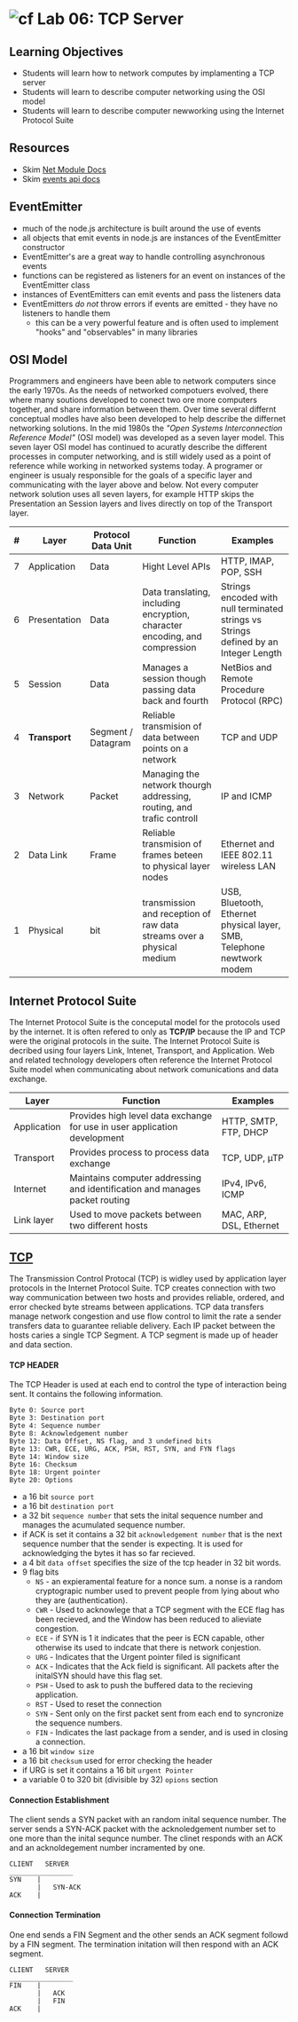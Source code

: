 ![cf](https://i.imgur.com/7v5ASc8.png) Lab 06: TCP Server
======
## Learning Objectives  
* Students will learn how to network computes by implamenting a TCP server 
* Students will learn to describe computer networking using the OSI model
* Students will learn to describe computer newworking using the Internet Protocol Suite

## Resources
* Skim [Net Module Docs](https://nodejs.org/api/net.html)
* Skim [events api docs](https://nodejs.org/api/events.html)

## EventEmitter
* much of the node.js architecture is built around the use of events
* all objects that emit events in node.js are instances of the EventEmitter constructor
* EventEmitter's are a great way to handle controlling asynchronous events
* functions can be registered as listeners for an event on instances of the EventEmitter class
* instances of EventEmitters can emit events and pass the listeners data
* EventEmitters *do not* throw errors if events are emitted - they have no listeners to handle them
  * this can be a very powerful feature and is often used to implement "hooks" and "observables" in many libraries

## OSI Model  
Programmers and engineers have been able to network computers since the early 1970s. As the needs of networked compotuers evolved, there where many soutions developed to conect two ore more computers together, and share information between them. Over time several differnt conceptual modles have also been developed to help describe the differnet networking solutions. In the mid 1980s the _"Open Systems Interconnection Reference Model"_ (OSI model) was developed as a seven layer model. This seven layer OSI model has continued to acuratly describe the different processes in computer networking, and is still widely used as a point of reference while working in networked systems today. A programer or engineer is usualy responsible for the goals of a specific layer and communicating with the layer above and below. Not every computer network solution uses all seven layers, for example HTTP skips the Presentation an Session layers and lives directly on top of the Transport layer.


| # | Layer | Protocol Data Unit | Function | Examples |   
| --- | ---- | ----- | ----- | ----- |
| 7 | Application | Data | Hight Level APIs | HTTP, IMAP, POP, SSH |  
| 6 | Presentation | Data | Data translating, including encryption, character encoding, and compression | Strings encoded with null terminated strings vs Strings defined by an Integer Length |  
| 5 | Session | Data | Manages a session though passing data back and fourth | NetBios and Remote Procedure Protocol (RPC) |
| 4 | **Transport** | Segment / Datagram | Reliable transmision of data between points on a network | TCP and UDP | 
| 3 | Network | Packet | Managing the network thourgh addressing, routing, and trafic controll | IP and ICMP 
| 2 | Data Link | Frame | Reliable transmision of frames beteen to physical layer nodes | Ethernet and IEEE 802.11 wireless LAN | 
| 1 | Physical | bit | transmission and reception of raw data streams over a physical medium | USB, Bluetooth, Ethernet physical layer, SMB, Telephone newtwork modem |

## Internet Protocol Suite
The Internet Protocol Suite is the conceputal model for the protocols used by the internet. It is often refered to only as **TCP/IP** because the IP and TCP were the original protocols in the suite. The Internet Protocol Suite is decribed using four layers Link, Intenet, Transport, and Application. Web and related technology developers often reference the Internet Protocol Suite model when communicating about network comunications and data exchange.

| Layer | Function | Examples | 
| ---- | ---- | ---- |
| Application | Provides high level data exchange for use in user application development |  HTTP, SMTP, FTP, DHCP |
| Transport | Provides process to process data exchange | TCP, UDP, µTP| 
| Internet | Maintains computer addressing and identification and manages packet routing | IPv4, IPv6, ICMP | 
| Link layer | Used to move packets between two different hosts | MAC, ARP, DSL, Ethernet | 

## [TCP](https://www.ietf.org/rfc/rfc793.txt)
The Transmission Control Protocal (TCP) is widley used by application layer protocols in the Internet Protocol Suite. TCP creates connection with two way communication between two hosts and provides reliable, ordered, and error checked byte streams between applications. TCP data transfers manage network congestion and use flow control to limit the rate a sender transfers data to guarantee reliable delivery. Each IP packet between the hosts caries a single TCP Segment. A TCP segment is made up of header and data section. 

#### TCP HEADER
The TCP Header is used at each end to control the type of interaction being sent. It contains the following information.
```
Byte 0: Source port
Byte 3: Destination port
Byte 4: Sequence number
Byte 8: Acknowledgement number
Byte 12: Data Offset, NS flag, and 3 undefined bits
Byte 13: CWR, ECE, URG, ACK, PSH, RST, SYN, and FYN flags
Byte 14: Window size
Byte 16: Checksum
Byte 18: Urgent pointer
Byte 20: Options
```
* a 16 bit `source port` 
* a 16 bit `destination port`
* a 32 bit `sequence number` that sets the inital sequence number and manages the acumulated sequence number.
* if ACK is set it contains a 32 bit `acknowledgement number` that is the next sequence number that the sender is expecting. It is used for acknowledging the bytes it has so far recieved.  
* a 4 bit `data offset` specifies the size of the tcp header in 32 bit words.
* 9 flag bits 
  * `NS` - an expieramental feature for a nonce sum. a nonse is a random cryptograpic number used to prevent people from lying about who they are (authentication).
  * `CWR` - Used to acknowlege that a TCP segment with the ECE flag has been recieved, and the Window has been reduced to alieviate congestion.
  * `ECE` - if SYN is 1 it indicates that the peer is ECN capable, other otherwise its used to indcate that there is network conjestion.
  * `URG` - Indicates that the Urgent pointer filed is significant
  * `ACK` - Indicates that the Ack field is significant. All packets after the initalSYN should have this flag set.
  * `PSH` - Used to ask to push the buffered data to the recieving application.
  * `RST` - Used to reset the connection
  * `SYN` - Sent only on the first packet sent from each end to syncronize the sequence numbers.
  * `FIN` - Indicates the last package from a sender, and is used in closing a connection.
* a 16 bit `window size`
* a 16 bit `checksum` used for error checking the header
* if URG is set it contains a 16 bit `urgent Pointer` 
* a variable 0 to 320 bit (divisible by 32) `opions` section

#### Connection Establishment
The client sends a SYN packet with an random inital sequence number. The server sends a SYN-ACK packet with the acknoledgement number set to one more than the inital sequnce number. The clinet responds with an ACK and an acknoldegement number incramented by one.
```
CLIENT   SERVER
________________
SYN    |
       |   SYN-ACK
ACK    |
```

#### Connection Termination
One end sends a FIN Segment and the other sends an ACK segment followd by a FIN segment. The termination initation will then respond with an ACK segment.
```
CLIENT   SERVER
________________
FIN    |
       |   ACK
       |   FIN
ACK    |
```
